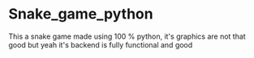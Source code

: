 # Snake_game_python
This a snake game made using 100 % python, it's graphics are not that good but yeah it's backend is fully functional and good 
